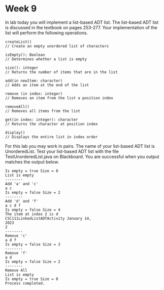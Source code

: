 # Week 9 

In lab today you will implement a list-based ADT list. The list-based ADT list is discussed in the textbook on pages 253-277. Your implementation of the list will perform the following operations.

```
createList()
// Create an empty unordered list of characters

isEmpty(): Boolean
// Determines whether a list is empty

size(): integer
// Returns the number of items that are in the list

add(in newItem: character)
// Adds an item at the end of the list

remove (in index: integer)
// Removes an item from the list a position index

removeAll()
// Removes all items from the list

get(in index: integer): character
// Returns the character at position index

display()
// Displays the entire list in index order
```

For this lab you may work in pairs. The name of your list-based ADT list is UnorderedList. Test your list-based ADT list with the file TestUnorderedList.java on Blackboard. You are successful when you output matches the output below.

```
Is empty = true Size = 0
List is empty
--------
Add 'a' and 'c'
a c
Is empty = false Size = 2
--------
Add 'd' and 'f'
a c d f
Is empty = false Size = 4
The item at index 2 is d
CSC111LinkedListADTActivity January 14,
2023
2
--------
Remove 'c'
a d f
Is empty = false Size = 3
--------
Remove 'f'
a d
Is empty = false Size = 2
--------
Remove All
List is empty
Is empty = true Size = 0
Process completed.
```